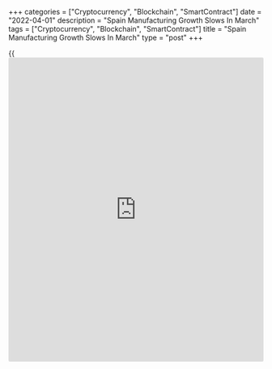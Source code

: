 +++
categories = ["Cryptocurrency", "Blockchain", "SmartContract"]
date = "2022-04-01"
description = "Spain Manufacturing Growth Slows In March"
tags = ["Cryptocurrency", "Blockchain", "SmartContract"]
title = "Spain Manufacturing Growth Slows In March"
type = "post"
+++

{{<iframe id="large-banner" src="https://www.bounty.group/#slide=6.0" width="100%" height="600" scrolling="no" style="border: 0px solid rgb(216, 221, 230); border-radius: 3px;">}}

Spain's manufacturing sector continued to expand in March but the pace
of growth eased due to the uncertainties caused by the war in Ukraine,
data released by S&P Global showed on Friday.

The manufacturing Purchasing Managers' Index dropped to 54.2 in March
from 56.9 in April. This was the lowest reading for over a year.

New order books were down for the first time since January 2021, whilst
output growth sank noticeably to hit its lowest in the past 14 months.

The war in Ukraine served to exacerbate already embedded supply-chain
and inflationary pressures. Overall prices for inputs rose to the
sharpest degree since last November. At the same time, output prices
logged a near record increase in March.

At the same time, employment grew at the weakest pace in 13 months of
expansion. Confidence about the future was at its lowest level since May
2020.

For comments and feedback [contact](https://www.playgroundfx.com/contact/): editorial@rtt[news](https://www.letsplayfx.com/blog/forex-news-website/).com

[Economic News][1]

 **What parts of the world are seeing the best (and worst) economic
performances lately? Click[here][2] to check out our [Econ Scorecard][2]
and find out! See up-to-the-moment [ranking](https://www.playgroundfx.com/blog/crypto-exchange-ranking/)s for the best and worst
performers in [GDP][3], [unemployment rate][4], [inflation][5] and much
more.**

   1. www.rtt[news](https://www.letsplayfx.com/blog/forex-news-website/).com/Content/EconomicNews.aspx
   2. www.rtt[news](https://www.letsplayfx.com/blog/forex-news-website/).com/economic-scorecard/world-rank/unemployment-rate/highest-performance.aspx
   3. www.rtt[news](https://www.letsplayfx.com/blog/forex-news-website/).com/economic-scorecard/world-rank/GDP/highest-performance.aspx
   4. www.rtt[news](https://www.letsplayfx.com/blog/forex-news-website/).com/economic-scorecard/world-rank/unemployment-rate/lowest-performance.aspx
   5. www.rtt[news](https://www.letsplayfx.com/blog/forex-news-website/).com/economic-scorecard/world-rank/CPI/highest-performance.aspx